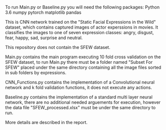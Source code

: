 To run Main.py or Baseline.py you will need the following packages:
Python 3.6
numpy
pytorch
matplotlib
pandas

This is CNN network trained on the "Static Facial Expressions in the Wild" dataset, which contains captured images of actor experssions in movies.
It classifies the images to one of seven expression classes: angry, disgust, fear, happy, sad, surprise and neutral.

This repository does not contain the SFEW dataset.

Main.py contains the main program executing 10 fold cross validation on the SFEW dataset, to run Main.py there must be a folder named "Subset For SFEW" placed under the same directory containing all the image files sorted in sub folders by expressions.

CNN_Functions.py contains the implementation of a Convolutional neural network and k fold validation functions, it does not execute any actions.

Baseline.py contains the implementation of a standard multi layer neural network, there are no additional needed arguements for execution, however the data file "SFEW_processed.xlsx" must be under the same directory to run. 

More details are described in the report.


